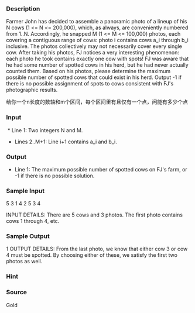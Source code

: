 
### Description
Farmer John has decided to assemble a panoramic photo of a lineup of his N cows (1 <= N <= 200,000), which, as always, are conveniently numbered from 1..N. Accordingly, he snapped M (1 <= M <= 100,000) photos, each covering a contiguous range of cows: photo i contains cows a_i through b_i inclusive. The photos collectively may not necessarily cover every single cow. After taking his photos, FJ notices a very interesting phenomenon: each photo he took contains exactly one cow with spots! FJ was aware that he had some number of spotted cows in his herd, but he had never actually counted them. Based on his photos, please determine the maximum possible number of spotted cows that could exist in his herd. Output -1 if there is no possible assignment of spots to cows consistent with FJ's photographic results. 

给你一个n长度的数轴和m个区间，每个区间里有且仅有一个点，问能有多少个点
### Input
 * Line 1: Two integers N and M. 
* Lines 2..M+1: Line i+1 contains a_i and b_i.
### Output
* Line 1: The maximum possible number of spotted cows on FJ's farm, or -1 if there is no possible solution. 
### Sample Input
5 3
1 4
2 5
3 4

 INPUT DETAILS: There are 5 cows and 3 photos. The first photo contains cows 1 through 4, etc.
### Sample Output
1
 OUTPUT DETAILS: From the last photo, we know that either cow 3 or cow 4 must be spotted. By choosing either of these, we satisfy the first two photos as well. 
### Hint

### Source
Gold